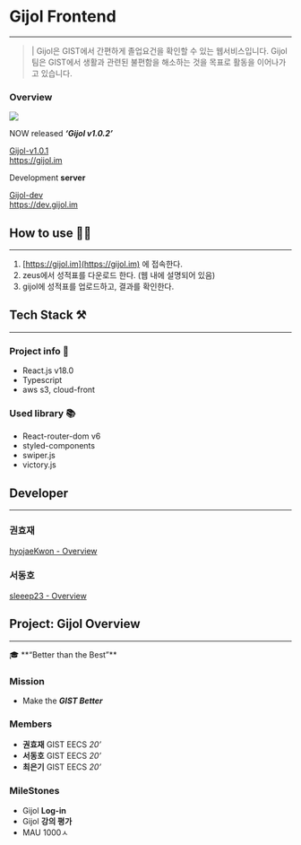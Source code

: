 # Gijol Frontend

---

> | Gijol은 GIST에서 간편하게 졸업요건을 확인할 수 있는 웹서비스입니다. Gijol팀은 GIST에서 생활과 관련된 불편함을 해소하는 것을 목표로 활동을 이어나가고 있습니다.


### Overview 
![](https://drive.google.com/file/d/1uJofBQg4csN2ZEOjDTPSBFQUfl5WRJIU/view?usp=sharing)



NOW released ***‘Gijol v1.0.2’***

[Gijol-v1.0.1](https://gijol.im/) <br/> https://gijol.im

Development **server**

[Gijol-dev](https://dev.gijol.im/) <br/> https://dev.gijol.im

## How to use 🤷‍♂️

---

1. [https://gijol.im](https://gijol.im) 에 접속한다.
2. zeus에서 성적표를 다운로드 한다. (웹 내에 설명되어 있음)
3. gijol에 성적표를 업로드하고, 결과를 확인한다.

## Tech Stack ⚒️

---

### Project info 💁

- React.js v18.0
- Typescript
- aws s3, cloud-front

### Used library 📚

- React-router-dom v6
- styled-components
- swiper.js
- victory.js

## Developer

---

### 권효재

[hyojaeKwon - Overview](https://github.com/hyojaeKwon)

### 서동호

[sleeep23 - Overview](https://github.com/sleeep23)

## Project: Gijol Overview

---

<aside>
🎓 **“Better than the Best”**

</aside>

### Mission

- Make the ***GIST Better***

### Members

- **권효재** GIST EECS *20’*
- **서동호** GIST EECS *20’*
- **최은기** GIST EECS *20’*

### MileStones

- Gijol **Log-in**
- Gijol **강의 평가**
- MAU 1000ㅅ